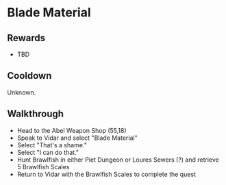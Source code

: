 # Blade Material

## Rewards

- TBD

## Cooldown

Unknown.

## Walkthrough

- Head to the Abel Weapon Shop (55,18)
- Speak to Vidar and select "Blade Material"
- Select "That's a shame."
- Select "I can do that."
- Hunt Brawlfish in either Piet Dungeon or Loures Sewers (?) and retrieve 5 Brawlfish Scales
- Return to Vidar with the Brawlfish Scales to complete the quest
